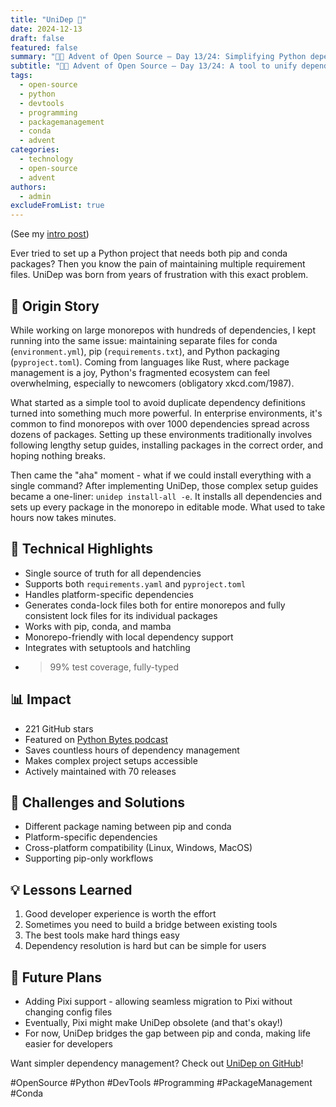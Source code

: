 ```yaml
---
title: "UniDep 🧬"
date: 2024-12-13
draft: false
featured: false
summary: "🎄🎁 Advent of Open Source – Day 13/24: Simplifying Python dependency management across pip, conda, and complex projects."
subtitle: "🎄🎁 Advent of Open Source – Day 13/24: A tool to unify dependency management, making project setup a breeze."
tags:
  - open-source
  - python
  - devtools
  - programming
  - packagemanagement
  - conda
  - advent
categories:
  - technology
  - open-source
  - advent
authors:
  - admin
excludeFromList: true
---
```


(See my [intro post](../))

Ever tried to set up a Python project that needs both pip and conda packages? Then you know the pain of maintaining multiple requirement files. UniDep was born from years of frustration with this exact problem.

## 📖 Origin Story

While working on large monorepos with hundreds of dependencies, I kept running into the same issue: maintaining separate files for conda (`environment.yml`), pip (`requirements.txt`), and Python packaging (`pyproject.toml`). Coming from languages like Rust, where package management is a joy, Python's fragmented ecosystem can feel overwhelming, especially to newcomers (obligatory xkcd.com/1987).

What started as a simple tool to avoid duplicate dependency definitions turned into something much more powerful. In enterprise environments, it's common to find monorepos with over 1000 dependencies spread across dozens of packages. Setting up these environments traditionally involves following lengthy setup guides, installing packages in the correct order, and hoping nothing breaks.

Then came the "aha" moment - what if we could install everything with a single command? After implementing UniDep, those complex setup guides became a one-liner: `unidep install-all -e`. It installs all dependencies and sets up every package in the monorepo in editable mode. What used to take hours now takes minutes.

## 🔧 Technical Highlights

- Single source of truth for all dependencies
- Supports both `requirements.yaml` and `pyproject.toml`
- Handles platform-specific dependencies
- Generates conda-lock files both for entire monorepos and fully consistent lock files for its individual packages
- Works with pip, conda, and mamba
- Monorepo-friendly with local dependency support
- Integrates with setuptools and hatchling
- > 99% test coverage, fully-typed

## 📊 Impact

- 221 GitHub stars
- Featured on [Python Bytes podcast](https://www.youtube.com/live/PRaTs3PnJvI?si=UrVozo81Pj8WcyXh&t=489)
- Saves countless hours of dependency management
- Makes complex project setups accessible
- Actively maintained with 70 releases

## 🎯 Challenges and Solutions

- Different package naming between pip and conda
- Platform-specific dependencies
- Cross-platform compatibility (Linux, Windows, MacOS)
- Supporting pip-only workflows

## 💡 Lessons Learned

1. Good developer experience is worth the effort
2. Sometimes you need to build a bridge between existing tools
3. The best tools make hard things easy
4. Dependency resolution is hard but can be simple for users

## 🔮 Future Plans

- Adding Pixi support - allowing seamless migration to Pixi without changing config files
- Eventually, Pixi might make UniDep obsolete (and that's okay!)
- For now, UniDep bridges the gap between pip and conda, making life easier for developers

Want simpler dependency management? Check out [UniDep on GitHub](https://github.com/basnijholt/unidep)!

#OpenSource #Python #DevTools #Programming #PackageManagement #Conda
